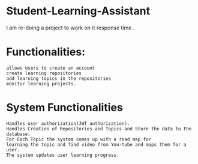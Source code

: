 # Student-Learning-Assistant
I am re-doing a project to work on it response time .

# Functionalities:
    allows users to create an account
    create learning repositories
    add learning topics in the repositories
    monitor learning projects.

# System Functionalities
    Handles user authorization(JWT authorization).
    Handles Creation of Repositories and Topics and Store the data to the database.
    For Each Topic the system comes up with a road map for 
    learning the topic and find video from You-tube and maps them for a user.
    The system updates user learning progress.